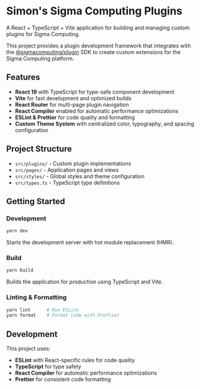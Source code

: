 # Simon's Sigma Computing Plugins

A React + TypeScript + Vite application for building and managing custom plugins for Sigma Computing.

This project provides a plugin development framework that integrates with the [@sigmacomputing/plugin](https://www.npmjs.com/package/@sigmacomputing/plugin) SDK to create custom extensions for the Sigma Computing platform.

## Features

- **React 19** with TypeScript for type-safe component development
- **Vite** for fast development and optimized builds
- **React Router** for multi-page plugin navigation
- **React Compiler** enabled for automatic performance optimizations
- **ESLint & Prettier** for code quality and formatting
- **Custom Theme System** with centralized color, typography, and spacing configuration

## Project Structure

- `src/plugins/` - Custom plugin implementations
- `src/pages/` - Application pages and views
- `src/styles/` - Global styles and theme configuration
- `src/types.ts` - TypeScript type definitions

## Getting Started

### Development

```bash
yarn dev
```

Starts the development server with hot module replacement (HMR).

### Build

```bash
yarn build
```

Builds the application for production using TypeScript and Vite.

### Linting & Formatting

```bash
yarn lint      # Run ESLint
yarn format    # Format code with Prettier
```

## Development

This project uses:
- **ESLint** with React-specific rules for code quality
- **TypeScript** for type safety
- **React Compiler** for automatic performance optimizations
- **Prettier** for consistent code formatting
